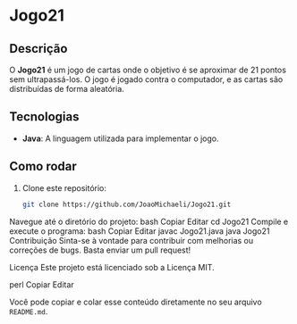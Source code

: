 # Jogo21

## Descrição
O **Jogo21** é um jogo de cartas onde o objetivo é se aproximar de 21 pontos sem ultrapassá-los. O jogo é jogado contra o computador, e as cartas são distribuídas de forma aleatória.

## Tecnologias
- **Java**: A linguagem utilizada para implementar o jogo.

## Como rodar
1. Clone este repositório:
   ```bash
   git clone https://github.com/JoaoMichaeli/Jogo21.git
   
Navegue até o diretório do projeto:
bash
Copiar
Editar
cd Jogo21
Compile e execute o programa:
bash
Copiar
Editar
javac Jogo21.java
java Jogo21
Contribuição
Sinta-se à vontade para contribuir com melhorias ou correções de bugs. Basta enviar um pull request!

Licença
Este projeto está licenciado sob a Licença MIT.

perl
Copiar
Editar

Você pode copiar e colar esse conteúdo diretamente no seu arquivo `README.md`.






